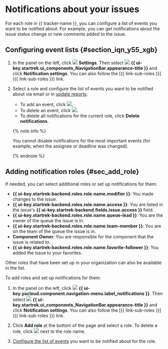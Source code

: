 # Notifications about your issues

For each role in {{ tracker-name }}, you can configure a list of events you want to be notified about. For example, you can get notifications about the issue status change or new comments added to the issue.

## Configuring event lists {#section_iqn_y55_xgb}


1. In the panel on the left, click ![](../../_assets/tracker/svg/settings.svg) **Settings**. Then select ![](../../_assets/tracker/svg/interface.svg)&nbsp;**{{ ui-key.startrek.ui_components_NavigationBar.appearance-title }}** and click **Notification settings**. You can also follow the [{{ link-sub-roles }}]({{ link-sub-roles }}) link.

1. Select a role and configure the list of events you want to be notified about via email or in [update reports](notification-digest.md):
   - To add an event, click ![](../../_assets/tracker/button-plus.png).
   - To delete an event, click ![](../../_assets/tracker/small-x.png).
   - To delete all notifications for the current role, click **Delete notifications**.

   {% note info %}

   You cannot disable notifications for the most important events (for example, when the assignee or deadline was changed).

   {% endnote %}


## Adding notification roles {#sec_add_role}

If needed, you can select additional roles or set up notifications for them:

- **{{ ui-key.startrek-backend.roles.role.name.modifier }}**: You made changes to the issue.
- **{{ ui-key.startrek-backend.roles.role.name.access }}**: You are listed in the issue's **{{ ui-key.startrek-backend.fields.issue.access }}** field.
- **{{ ui-key.startrek-backend.roles.role.name.queue-lead }}**: You are the owner of the queue the issue is in.
- **{{ ui-key.startrek-backend.roles.role.name.team-member }}**: You are on the team of the queue the issue is in.
- **Component Owner**: You are responsible for the component that the issue is related to.
- **{{ ui-key.startrek-backend.roles.role.name.favorite-follower }}**: You added the issue to your favorites.

Other roles that have been set up in your organization can also be available in the list.

To add roles and set up notifications for them:


1. In the panel on the left, click ![](../../_assets/tracker/svg/settings.svg) **{{ ui-key.yacloud.component.navigation-menu.label_notifications }}**. Then select ![](../../_assets/tracker/svg/interface.svg)&nbsp;**{{ ui-key.startrek.ui_components_NavigationBar.appearance-title }}** and click **Notification settings**. You can also follow the [{{ link-sub-roles }}]({{ link-sub-roles }}) link.

1. Click **Add role** at the bottom of the page and select a role. To delete a role, click ![](../../_assets/tracker/remove-task-type.png) next to the role name.

1. [Configure the list of events](notification-settings.md#section_iqn_y55_xgb) you want to be notified about for the role.
